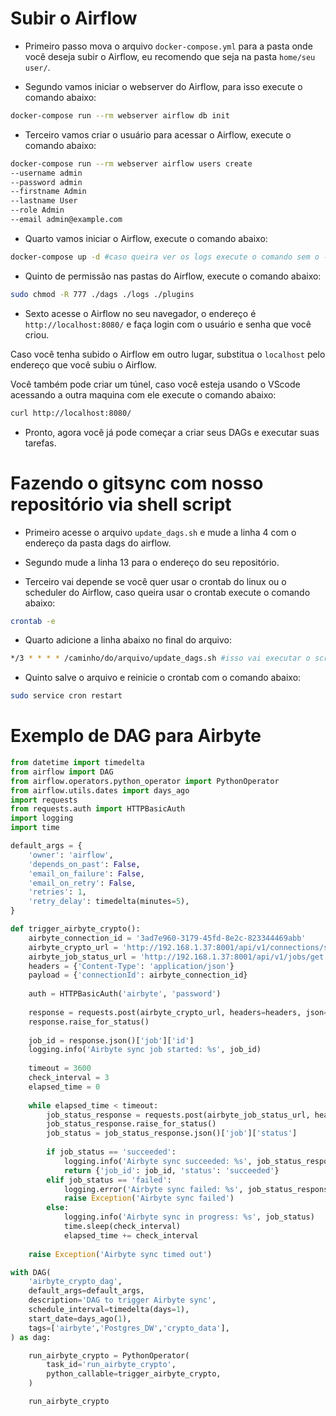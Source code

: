 # Subir o Airflow

- Primeiro passo mova o arquivo `docker-compose.yml` para a pasta onde você deseja subir o Airflow, eu recomendo que seja na pasta `home/seu user/`.

- Segundo vamos iniciar o webserver do Airflow, para isso execute o comando abaixo:

```bash
docker-compose run --rm webserver airflow db init
```

- Terceiro vamos criar o usuário para acessar o Airflow, execute o comando abaixo:

```bash
docker-compose run --rm webserver airflow users create
--username admin
--password admin
--firstname Admin
--lastname User
--role Admin
--email admin@example.com
```

- Quarto vamos iniciar o Airflow, execute o comando abaixo:

```bash
docker-compose up -d #caso queira ver os logs execute o comando sem o -d
```

- Quinto de permissão nas pastas do Airflow, execute o comando abaixo:

```bash
sudo chmod -R 777 ./dags ./logs ./plugins
```

- Sexto acesse o Airflow no seu navegador, o endereço é `http://localhost:8080/` e faça login com o usuário e senha que você criou. 

Caso você tenha subido o Airflow em outro lugar, substitua o `localhost` pelo endereço que você subiu o Airflow.

Você também pode criar um túnel, caso você esteja usando o VScode acessando a outra maquina com ele execute o comando abaixo:

```bash
curl http://localhost:8080/
```

- Pronto, agora você já pode começar a criar seus DAGs e executar suas tarefas.

# Fazendo o gitsync com nosso repositório via shell script

- Primeiro acesse o arquivo `update_dags.sh` e mude a linha 4 com o endereço da pasta dags do airflow.

- Segundo mude a linha 13 para o endereço do seu repositório.

- Terceiro vai depende se você quer usar o crontab do linux ou o scheduler do Airflow, caso queira usar o crontab execute o comando abaixo:

```bash
crontab -e
```

- Quarto adicione a linha abaixo no final do arquivo:

```bash
*/3 * * * * /caminho/do/arquivo/update_dags.sh #isso vai executar o script a cada 3 minutos
```

- Quinto salve o arquivo e reinicie o crontab com o comando abaixo:

```bash
sudo service cron restart
```

# Exemplo de DAG para Airbyte

```python
from datetime import timedelta
from airflow import DAG
from airflow.operators.python_operator import PythonOperator
from airflow.utils.dates import days_ago
import requests
from requests.auth import HTTPBasicAuth
import logging
import time

default_args = {
    'owner': 'airflow',
    'depends_on_past': False,
    'email_on_failure': False,
    'email_on_retry': False,
    'retries': 1,
    'retry_delay': timedelta(minutes=5),
}

def trigger_airbyte_crypto():
    airbyte_connection_id = '3ad7e960-3179-45fd-8e2c-823344469abb'
    airbyte_crypto_url = 'http://192.168.1.37:8001/api/v1/connections/sync'
    airbyte_job_status_url = 'http://192.168.1.37:8001/api/v1/jobs/get'
    headers = {'Content-Type': 'application/json'}
    payload = {'connectionId': airbyte_connection_id}
    
    auth = HTTPBasicAuth('airbyte', 'password')
    
    response = requests.post(airbyte_crypto_url, headers=headers, json=payload, auth=auth)
    response.raise_for_status()
    
    job_id = response.json()['job']['id']
    logging.info('Airbyte sync job started: %s', job_id)
    
    timeout = 3600
    check_interval = 3
    elapsed_time = 0
    
    while elapsed_time < timeout:
        job_status_response = requests.post(airbyte_job_status_url, headers=headers, json={'id': job_id}, auth=auth)
        job_status_response.raise_for_status()
        job_status = job_status_response.json()['job']['status']
        
        if job_status == 'succeeded':
            logging.info('Airbyte sync succeeded: %s', job_status_response.json())
            return {'job_id': job_id, 'status': 'succeeded'}
        elif job_status == 'failed':
            logging.error('Airbyte sync failed: %s', job_status_response.json())
            raise Exception('Airbyte sync failed')
        else:
            logging.info('Airbyte sync in progress: %s', job_status)
            time.sleep(check_interval)
            elapsed_time += check_interval
    
    raise Exception('Airbyte sync timed out')

with DAG(
    'airbyte_crypto_dag',
    default_args=default_args,
    description='DAG to trigger Airbyte sync',
    schedule_interval=timedelta(days=1),
    start_date=days_ago(1),
    tags=['airbyte','Postgres_DW','crypto_data'],
) as dag:

    run_airbyte_crypto = PythonOperator(
        task_id='run_airbyte_crypto',
        python_callable=trigger_airbyte_crypto,
    )

    run_airbyte_crypto
```